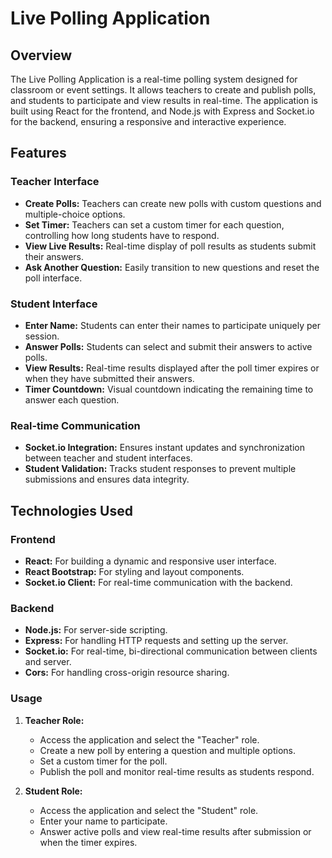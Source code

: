 # Live Polling Application

## Overview

The Live Polling Application is a real-time polling system designed for classroom or event settings. It allows teachers to create and publish polls, and students to participate and view results in real-time. The application is built using React for the frontend, and Node.js with Express and Socket.io for the backend, ensuring a responsive and interactive experience.


## Features

### Teacher Interface
- **Create Polls:** Teachers can create new polls with custom questions and multiple-choice options.
- **Set Timer:** Teachers can set a custom timer for each question, controlling how long students have to respond.
- **View Live Results:** Real-time display of poll results as students submit their answers.
- **Ask Another Question:** Easily transition to new questions and reset the poll interface.

### Student Interface
- **Enter Name:** Students can enter their names to participate uniquely per session.
- **Answer Polls:** Students can select and submit their answers to active polls.
- **View Results:** Real-time results displayed after the poll timer expires or when they have submitted their answers.
- **Timer Countdown:** Visual countdown indicating the remaining time to answer each question.

### Real-time Communication
- **Socket.io Integration:** Ensures instant updates and synchronization between teacher and student interfaces.
- **Student Validation:** Tracks student responses to prevent multiple submissions and ensures data integrity.

## Technologies Used

### Frontend
- **React:** For building a dynamic and responsive user interface.
- **React Bootstrap:** For styling and layout components.
- **Socket.io Client:** For real-time communication with the backend.

### Backend
- **Node.js:** For server-side scripting.
- **Express:** For handling HTTP requests and setting up the server.
- **Socket.io:** For real-time, bi-directional communication between clients and server.
- **Cors:** For handling cross-origin resource sharing.


### Usage

1. **Teacher Role:**
   - Access the application and select the "Teacher" role.
   - Create a new poll by entering a question and multiple options.
   - Set a custom timer for the poll.
   - Publish the poll and monitor real-time results as students respond.

2. **Student Role:**
   - Access the application and select the "Student" role.
   - Enter your name to participate.
   - Answer active polls and view real-time results after submission or when the timer expires.


